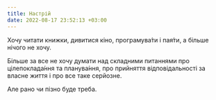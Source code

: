 ```yaml
---
title: Настрій
date: 2022-08-17 23:52:13 +03:00
---
```


Хочу читати книжки, дивитися кіно, програмува́ти і пая́ти, а більше нічого не хочу.

Більше за все не хочу думати над складними питаннями про цілепоклада́ння та планува́ння, про прийняття відповідальності за власне життя і про все таке серйозне.

Але рано чи пізно буде треба.

